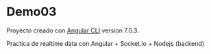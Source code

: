 # Demo03

Proyecto creado con [Angular CLI](https://github.com/angular/angular-cli) version 7.0.3.

Practica de realtime data con Angular + Socket.io + Nodejs (backend)